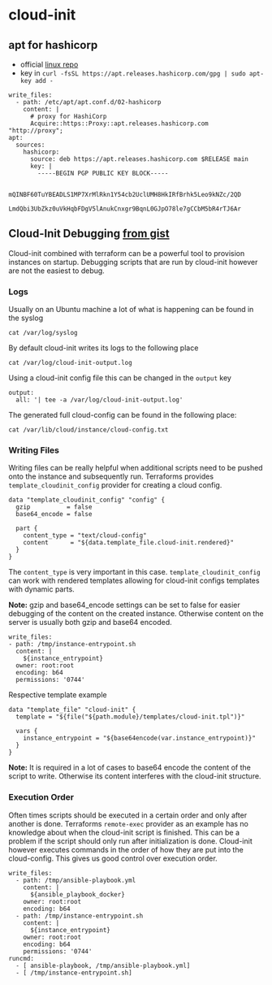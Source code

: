 # cloud-init

## apt for hashicorp

* official [linux repo](https://www.hashicorp.com/blog/announcing-the-hashicorp-linux-repository)
* key in `curl -fsSL https://apt.releases.hashicorp.com/gpg | sudo apt-key add -`
```
write_files:
  - path: /etc/apt/apt.conf.d/02-hashicorp
    content: |
      # proxy for HashiCorp
      Acquire::https::Proxy::apt.releases.hashicorp.com "http://proxy";
apt:
  sources:
    hashicorp:
      source: deb https://apt.releases.hashicorp.com $RELEASE main
      key: |
        -----BEGIN PGP PUBLIC KEY BLOCK-----
        
        mQINBF60TuYBEADLS1MP7XrMlRkn1Y54cb2UclUMH8HkIRfBrhk5Leo9kNZc/2QD
        LmdQbi3UbZkz0uVkHqbFDgV5lAnukCnxgr9BqnL0GJpO78le7gCCbM5bR4rTJ6Ar

```


## Cloud-Init Debugging [from gist](https://gist.github.com/RagedUnicorn/a70f8540c68e0a41e3e097a2e29130f1)

Cloud-init combined with terraform can be a powerful tool to provision instances on startup. Debugging scripts that are run by cloud-init however are not the easiest to debug.


### Logs

Usually on an Ubuntu machine a lot of what is happening can be found in the syslog

```
cat /var/log/syslog
```

By default cloud-init writes its logs to the following place

```
cat /var/log/cloud-init-output.log
```

Using a cloud-init config file this can be changed in the `output` key

```
output:
  all: '| tee -a /var/log/cloud-init-output.log'
```

The generated full cloud-config can be found in the following place:

```
cat /var/lib/cloud/instance/cloud-config.txt
```


### Writing Files

Writing files can be really helpful when additional scripts need to be pushed onto the instance and subsequently run. Terraforms provides `template_cloudinit_config` provider for creating a cloud config.

```hcl
data "template_cloudinit_config" "config" {
  gzip          = false
  base64_encode = false

  part {
    content_type = "text/cloud-config"
    content      = "${data.template_file.cloud-init.rendered}"
  }
}
```

The `content_type` is very important in this case. `template_cloudinit_config` can work with rendered templates allowing for cloud-init configs templates with dynamic parts.

**Note:** gzip and base64_encode settings can be set to false for easier debugging of the content on the created instance. Otherwise content on the server is usually both gzip and base64 encoded.

```
write_files:
- path: /tmp/instance-entrypoint.sh
  content: |
    ${instance_entrypoint}
  owner: root:root
  encoding: b64
  permissions: '0744'
```

Respective template example

```hcl
data "template_file" "cloud-init" {
  template = "${file("${path.module}/templates/cloud-init.tpl")}"

  vars {
    instance_entrypoint = "${base64encode(var.instance_entrypoint)}"
  }
}
```

**Note:** It is required in a lot of cases to base64 encode the content of the script to write. Otherwise its content interferes with the cloud-init structure.


### Execution Order

Often times scripts should be executed in a certain order and only after another is done. Terraforms `remote-exec` provider as an example has no knowledge about when the cloud-init script is finished.
This can be a problem if the script should only run after initialization is done. Cloud-init however executes commands in the order of how they are put into the cloud-config. This gives us good control over execution order.

```
write_files:
  - path: /tmp/ansible-playbook.yml
    content: |
      ${ansible_playbook_docker}
    owner: root:root
    encoding: b64
  - path: /tmp/instance-entrypoint.sh
    content: |
      ${instance_entrypoint}
    owner: root:root
    encoding: b64
    permissions: '0744'
runcmd:
  - [ ansible-playbook, /tmp/ansible-playbook.yml]
  - [ /tmp/instance-entrypoint.sh]    
```
